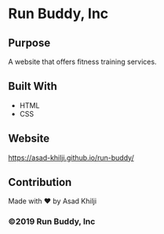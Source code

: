 # Run Buddy, Inc

## Purpose
A website that offers fitness training services. 

## Built With
* HTML
* CSS

## Website
https://asad-khilji.github.io/run-buddy/

## Contribution
Made with ❤️ by Asad Khilji

### ©️2019 Run Buddy, Inc 